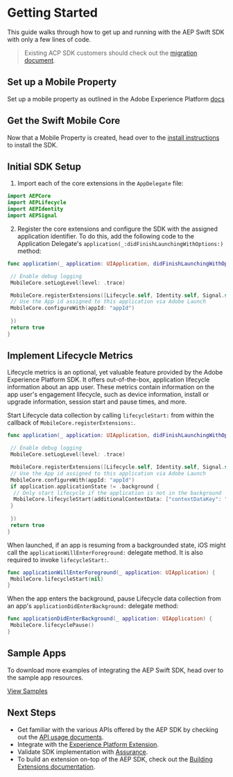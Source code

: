 # Getting Started

This guide walks through how to get up and running with the AEP Swift SDK with only a few lines of code.

> Existing ACP SDK customers should check out the [migration document](./Migration/Migration_Install.md).

## Set up a Mobile Property

Set up a mobile property as outlined in the Adobe Experience Platform [docs](https://aep-sdks.gitbook.io/docs/getting-started/create-a-mobile-property)

## Get the Swift Mobile Core

Now that a Mobile Property is created, head over to the [install instructions](https://github.com/adobe/aepsdk-core-ios#installation) to install the SDK.

## Initial SDK Setup

1. Import each of the core extensions in the `AppDelegate` file:

```swift
import AEPCore
import AEPLifecycle
import AEPIdentity
import AEPSignal
```

2. Register the core extensions and configure the SDK with the assigned application identifier.
To do this, add the following code to the Application Delegate's `application(_:didFinishLaunchingWithOptions:)` method:

```swift
func application(_ application: UIApplication, didFinishLaunchingWithOptions launchOptions: [UIApplication.LaunchOptionsKey: Any]?) -> Bool {

 // Enable debug logging
 MobileCore.setLogLevel(level: .trace)

 MobileCore.registerExtensions([Lifecycle.self, Identity.self, Signal.self], {
 // Use the App id assigned to this application via Adobe Launch
 MobileCore.configureWith(appId: "appId")
  
 })  
 return true
}
```

## Implement Lifecycle Metrics

Lifecycle metrics is an optional, yet valuable feature provided by the Adobe Experience Platform SDK. It offers out-of-the-box, application lifecycle information about an app user. These metrics contain information on the app user's engagement lifecycle, such as device information, install or upgrade information, session start and pause times, and more.



Start Lifecycle data collection by calling `lifecycleStart:` from within the callback of `MobileCore.registerExtensions:`.

```swift
func application(_ application: UIApplication, didFinishLaunchingWithOptions launchOptions: [UIApplication.LaunchOptionsKey: Any]?) -> Bool {

 // Enable debug logging
 MobileCore.setLogLevel(level: .trace)

 MobileCore.registerExtensions([Lifecycle.self, Identity.self, Signal.self], {
 // Use the App id assigned to this application via Adobe Launch
 MobileCore.configureWith(appId: "appId")
 if application.applicationState != .background {
  // Only start lifecycle if the application is not in the background
  MobileCore.lifecycleStart(additionalContextData: ["contextDataKey": "contextDataVal"])
 }
  
 })  
 return true
}
```

When launched, if an app is resuming from a backgrounded state, iOS might call the `applicationWillEnterForeground:` delegate method. It is also required to invoke `lifecycleStart:`.

```swift
func applicationWillEnterForeground(_ application: UIApplication) {  
 MobileCore.lifecycleStart(nil)
}
```

When the app enters the background, pause Lifecycle data collection from an app's `applicationDidEnterBackground:` delegate method:

```swift
func applicationDidEnterBackground(_ application: UIApplication) {  
 MobileCore.lifecyclePause()
}
```

## Sample Apps

To download more examples of integrating the AEP Swift SDK, head over to the sample app resources.

[View Samples](https://github.com/adobe/aepsdk-sample-app-ios)

## Next Steps

- Get familiar with the various APIs offered by the AEP SDK by checking out the [API usage documents](./Usage/README.md). 
- Integrate with the [ Experience Platform Extension](https://github.com/adobe/aepsdk-platform-ios). 
- Validate SDK implementation with [Assurance](./Debugging.md).
- To build an extension on-top of the AEP SDK, check out the [Building Extensions documentation](./EventHub/BuildingExtensions.md).
